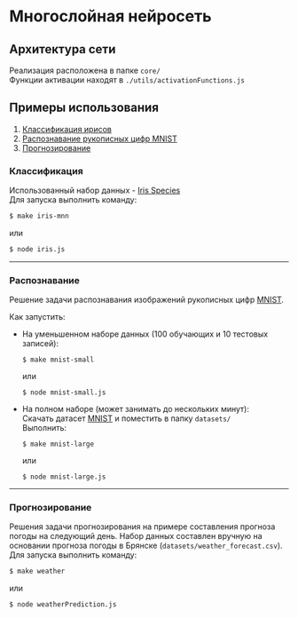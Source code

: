 # Многослойная нейросеть

## Архитектура сети
Реализация расположена в папке `core/`  
Функции активации находят в `./utils/activationFunctions.js`

## Примеры использования
1. [Классификация ирисов](#Классификация)
2. [Распознавание рукописных цифр MNIST](#Распознавание)
3. [Прогнозирование](#Прогнозирование)

### Классификация

Использованный набор данных - [Iris Species](https://www.kaggle.com/uciml/iris)  
Для запуска выполнить команду:
```sh
$ make iris-mnn
```
или
```sh
$ node iris.js
```

---
### Распознавание
Решение задачи распознавания изображений рукописных цифр [MNIST](http://yann.lecun.com/exdb/mnist/).  

Как запустить:  
- На уменьшенном наборе данных  (100 обучающих и 10 тестовых записей):  
  ```
  $ make mnist-small
  ```
  или
  ```
  $ node mnist-small.js
  ```  
- На полном наборе (может занимать до нескольких минут):  
Скачать датасет [MNIST](https://pjreddie.com/projects/mnist-in-csv/) и поместить в папку `datasets/`  
Выполнить:
  ```
  $ make mnist-large
  ```
  или
  ```
  $ node mnist-large.js
  ```  
---
### Прогнозирование  
Решения задачи прогнозирования на примере составления прогноза погоды на следующий день. Набор данных составлен вручную на основании прогноза погоды в Брянске (`datasets/weather_forecast.csv`).  
Для запуска выполнить команду:
```sh
$ make weather
```
или
```sh
$ node weatherPrediction.js
```